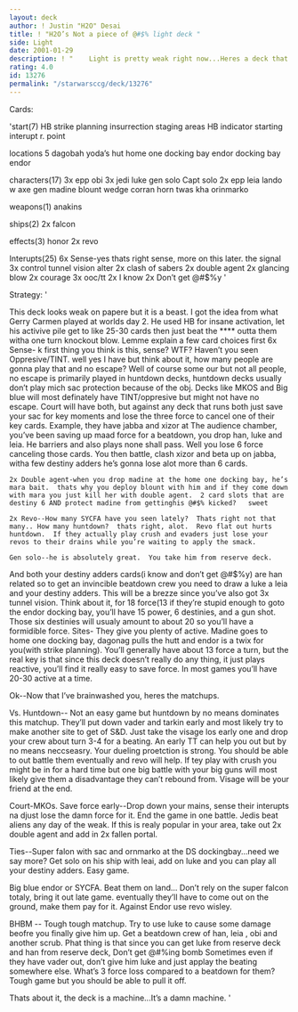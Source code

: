 ```yaml
---
layout: deck
author: ! Justin "H2O" Desai
title: ! "H2O’s Not a piece of @#$% light deck "
side: Light
date: 2001-01-29
description: ! "    Light is pretty weak right now...Heres a deck that isn’t totally @#$%."
rating: 4.0
id: 13276
permalink: "/starwarsccg/deck/13276"
---
```

Cards: 

'start(7)
HB
strike planning
insurrection
staging areas
HB indicator
starting interupt
r. point

locations 5
dagobah
yoda’s hut
home one docking bay
endor docking bay
endor

characters(17)
3x epp obi
3x jedi luke
gen solo
Capt solo
2x epp leia
lando w axe
gen madine
blount
wedge
corran horn
twas kha
orinmarko

weapons(1)
anakins

ships(2)
2x falcon

effects(3)
honor
2x revo

Interupts(25)
6x Sense-yes thats right sense, more on this later.
the signal
3x control tunnel vision
alter
2x clash of sabers
2x double agent
2x glancing blow
2x courage
3x ooc/tt
2x I know
2x Don’t get @#$%y '

Strategy: '

This deck looks weak on papere but it is a beast.  I got the idea from what Gerry Carmen played at worlds day 2.  He used HB for insane activation, let his activive pile get to like 25-30 cards then just beat the **** outta them witha	one turn knockout blow.
     Lemme explain a few card choices first
6x Sense- k first thing you think is this, sense?  WTF?  Haven’t you seen Oppresive/TINT.	well yes I have but think about it, how many people are gonna play that and no escape?	Well of course some our but not all people, no escape is primarily played in huntdown decks, huntdown decks usually don’t play mich sac protection because of the obj.  Decks like MKOS and Big blue will most definately have TINT/oppresive but might not have no escape.  Court will have both, but against any deck that runs both just save your sac for key moments and lose the three force to cancel one of their key cards.
Example, they have jabba and xizor at The audience chamber, you’ve been saving up maad force for a beatdown, you drop han, luke and leia.	He barriers and also plays none shall pass.  Well you lose 6 force canceling those cards.  You then battle, clash xizor and beta up on jabba, witha few destiny adders he’s gonna lose alot more than 6 cards.

    2x Double agent-when you drop madine at the home one docking bay, he’s mara bait.  thats why you deploy blount with him and if they come down with mara you just kill her with double agent.  2 card slots that are destiny 6 AND protect madine from gettinghis @#$% kicked?	sweet

    2x Revo--How many SYCFA have you seen lately?  Thats right not that many.. How many huntdown?  thats right, alot.  Revo flat out hurts huntdown.  If they actually play crush and evaders just lose your revos to their drains while you’re waiting to apply the smack.

    Gen solo--he is absolutely great.  You take him from reserve deck.
And both your destiny adders cards(i know and don’t get @#$%y) are han related so to get an invincible beatdown crew you need to draw a luke a leia and your destiny adders.  This will be a brezze since you’ve also got 3x tunnel vision.  Think about it, for 18 force(13 if they’re stupid enough to goto the endor docking bay, you’ll have 15 power, 6 destinies, and a gun shot.  Those six destinies will usualy amount to about 20 so you’ll have a formidible force.
    Sites-  They give you plenty of active.  Madine goes to home one docking bay, dagonag pulls the hutt and endor is a twix for you(with strike planning).  You’ll generally have about 13 force a turn, but the real key is that since this deck doesn’t really do any thing, it just plays reactive, you’ll find it really easy to save force.  In most games you’ll have 20-30 active at a time.

Ok--Now that I’ve brainwashed you, heres the matchups.

Vs. Huntdown--
Not an easy game but huntdown by no means dominates this matchup.  They’ll put down vader and tarkin early and most likely try to make another site to get of S&D.  Just take the visage los early one and drop your crew about turn 3-4 for a beating.  An early TT can help you out but by no means neccseasry.  Your dueling proetction is strong.	You should be able to out battle them eventually and revo will help.  If tey play with crush you might be in for a hard time but one big battle with your big guns will most likely give them a disadvantage they can’t rebound from.  Visage will be your friend at the end.

Court-MKOs.
Save force early--Drop down your mains, sense their interupts na djust lose the damn force for it.  End the game in one battle.  Jedis beat aliens any day of the weak.  If this is realy popular in your area, take out 2x double agent and add in 2x fallen portal.

Ties--Super falon with sac and ornmarko at the DS dockingbay...need we say more?  Get solo on his ship with leai, add on luke and you can play all your destiny adders.  Easy game.

Big blue endor or SYCFA.  Beat them on land... Don’t rely on the super falcon totaly, bring it out late game.  eventually they’ll have to come out on the ground, make them pay for it.  Against Endor use revo wisley.

BHBM --
Tough tough matchup.  Try to use luke to cause some damage beofre you finally give him up.  Get a beatdown crew of han, leia , obi and another scrub.  Phat thing is that since you can get luke from reserve deck and han from reserve deck, Don’t get @#$%y is the @#$%ing bomb  Sometimes even if they have vader out, don’t give him luke and just applay the beating somewhere else.  What’s 3 force loss compared to a beatdown for them?  Tough game but you should be able to pull it off.

Thats about it, the deck is a machine...It’s a damn machine.
'
